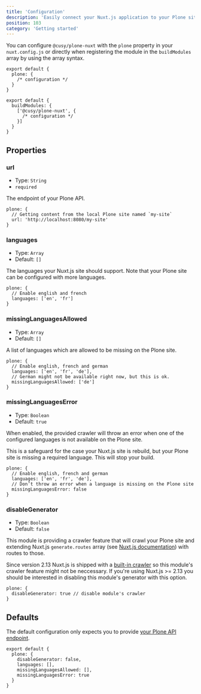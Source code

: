 ```yaml
---
title: 'Configuration'
description: 'Easily connect your Nuxt.js application to your Plone site.'
position: 103
category: 'Getting started'
---
```


You can configure `@cusy/plone-nuxt` with the `plone` property in your `nuxt.config.js` or directly when registering the module in the `buildModules` array by using the array syntax.

<code-group>
  <code-block label="plone key" active>

```javascript[nuxt.config.js]
export default {
  plone: {
    /* configuration */
  }
}
```
  </code-block>
  <code-block label="buildModules array">

```javascript[nuxt.config.js]
export default {
  buildModules: {
    ['@cusy/plone-nuxt', {
      /* configuration */
    }]
  }
}
```
  </code-block>
</code-group>

## Properties

### url

- Type: `String`
- `required`

The endpoint of your Plone API.

```javascript[nuxt.config.js]
plone: {
  // Getting content from the local Plone site named `my-site`
  url: 'http://localhost:8080/my-site'
}
```

### languages

- Type: `Array`
- Default: `[]`

The languages your Nuxt.js site should support.
Note that your Plone site can be configured with more languages.

```javascript[nuxt.config.js]
plone: {
  // Enable english and french
  languages: ['en', 'fr']
}
```

### missingLanguagesAllowed

- Type: `Array`
- Default: `[]`

A list of languages which are allowed to be missing on the Plone site.

```javascript[nuxt.config.js]
plone: {
  // Enable english, french and german
  languages: ['en', 'fr', 'de'],
  // German might not be available right now, but this is ok.
  missingLanguagesAllowed: ['de']
}
```

### missingLanguagesError

- Type: `Boolean`
- Default: `true`

When enabled, the provided crawler will throw an error when one of the configured languages is not available on the Plone site.

This is a safeguard for the case your Nuxt.js site is rebuild, but your Plone site is missing a required language. This will stop your build.

```javascript[nuxt.config.js]
plone: {
  // Enable english, french and german
  languages: ['en', 'fr', 'de'],
  // Don’t throw an error when a language is missing on the Plone site
  missingLanguagesError: false
}
```

### disableGenerator

- Type: `Boolean`
- Default: `false`

This module is providing a crawler feature that will crawl your Plone site and extending Nuxt.js `generate.routes` array (see [Nuxt.js documentation](https://nuxtjs.org/guides/configuration-glossary/configuration-generate#routes)) with routes to those.

Since version 2.13 Nuxt.js is shipped with a [built-in crawler](https://nuxtjs.org/guides/configuration-glossary/configuration-generate#crawler) so this module's crawler feature might not be neccessary. If you're using Nuxt.js >= 2.13 you should be interested in disabling this module's generator with this option.

```javascript[nuxt.config.js]
plone: {
  disableGenerator: true // disable module's crawler
}
```

## Defaults

The default configuration only expects you to provide [your Plone API endpoint](#url).

```javascript[nuxt.config.js]
export default {
  plone: {
    disableGenerator: false,
    languages: [],
    missingLanguagesAllowed: [],
    missingLanguagesError: true
  }
}
```

